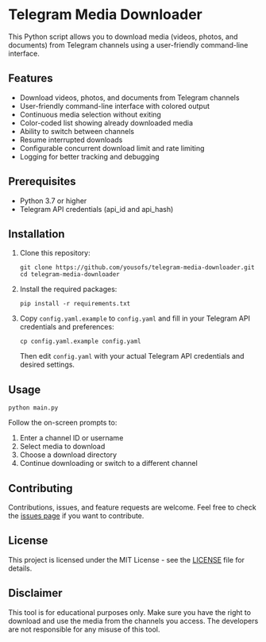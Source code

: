 # Telegram Media Downloader

This Python script allows you to download media (videos, photos, and documents) from Telegram channels using a user-friendly command-line interface.

## Features

- Download videos, photos, and documents from Telegram channels
- User-friendly command-line interface with colored output
- Continuous media selection without exiting
- Color-coded list showing already downloaded media
- Ability to switch between channels
- Resume interrupted downloads
- Configurable concurrent download limit and rate limiting
- Logging for better tracking and debugging

## Prerequisites

- Python 3.7 or higher
- Telegram API credentials (api_id and api_hash)

## Installation

1. Clone this repository:
   ```
   git clone https://github.com/yousofs/telegram-media-downloader.git
   cd telegram-media-downloader
   ```

2. Install the required packages:
   ```
   pip install -r requirements.txt
   ```

3. Copy `config.yaml.example` to `config.yaml` and fill in your Telegram API credentials and preferences:
   ```
   cp config.yaml.example config.yaml
   ```
   Then edit `config.yaml` with your actual Telegram API credentials and desired settings.

## Usage

```
python main.py
```

Follow the on-screen prompts to:
1. Enter a channel ID or username
2. Select media to download
3. Choose a download directory
4. Continue downloading or switch to a different channel

## Contributing

Contributions, issues, and feature requests are welcome. Feel free to check the [issues page](https://github.com/yousofs/telegram-media-downloader/issues) if you want to contribute.

## License

This project is licensed under the MIT License - see the [LICENSE](LICENSE) file for details.

## Disclaimer

This tool is for educational purposes only. Make sure you have the right to download and use the media from the channels you access. The developers are not responsible for any misuse of this tool.